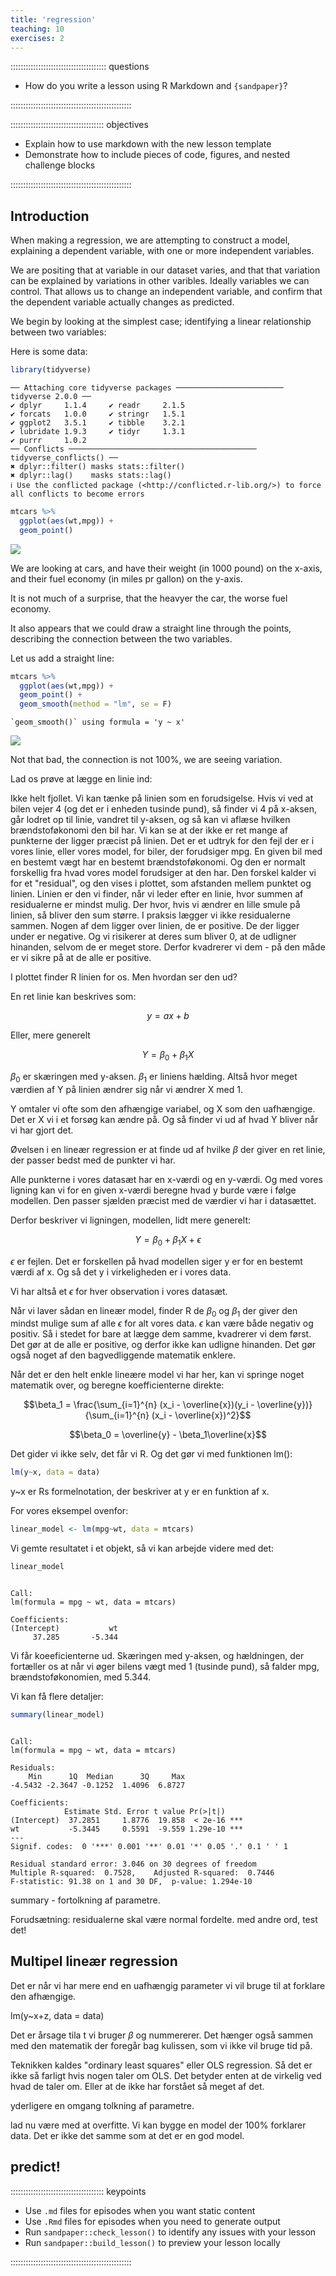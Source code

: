 ```yaml
---
title: 'regression'
teaching: 10
exercises: 2
---
```


:::::::::::::::::::::::::::::::::::::: questions 

- How do you write a lesson using R Markdown and `{sandpaper}`?

::::::::::::::::::::::::::::::::::::::::::::::::

::::::::::::::::::::::::::::::::::::: objectives

- Explain how to use markdown with the new lesson template
- Demonstrate how to include pieces of code, figures, and nested challenge blocks

::::::::::::::::::::::::::::::::::::::::::::::::

## Introduction

When making a regression, we are attempting to construct a model, explaining a
dependent variable, with one or more independent variables.

We are positing that at variable in our dataset varies, and that that variation
can be explained by variations in other varibles. Ideally variables we can 
control. That allows us to change an independent variable, and confirm that 
the dependent variable actually changes as predicted.

We begin by looking at the simplest case; identifying a linear relationship
between two variables:


Here is some data:


```r
library(tidyverse)
```

```output
── Attaching core tidyverse packages ──────────────────────── tidyverse 2.0.0 ──
✔ dplyr     1.1.4     ✔ readr     2.1.5
✔ forcats   1.0.0     ✔ stringr   1.5.1
✔ ggplot2   3.5.1     ✔ tibble    3.2.1
✔ lubridate 1.9.3     ✔ tidyr     1.3.1
✔ purrr     1.0.2     
── Conflicts ────────────────────────────────────────── tidyverse_conflicts() ──
✖ dplyr::filter() masks stats::filter()
✖ dplyr::lag()    masks stats::lag()
ℹ Use the conflicted package (<http://conflicted.r-lib.org/>) to force all conflicts to become errors
```

```r
mtcars %>% 
  ggplot(aes(wt,mpg)) +
  geom_point()
```

<img src="fig/regression-rendered-unnamed-chunk-1-1.png" style="display: block; margin: auto;" />

We are looking at cars, and have their weight (in 1000 pound) on the x-axis, and
their fuel economy (in miles pr gallon) on the y-axis.

It is not much of a surprise, that the heavyer the car, the worse fuel economy.

It also appears that we could draw a straight line through the points, describing
the connection between the two variables.


Let us add a straight line:


```r
mtcars %>% 
  ggplot(aes(wt,mpg)) +
  geom_point() +
  geom_smooth(method = "lm", se = F)
```

```output
`geom_smooth()` using formula = 'y ~ x'
```

<img src="fig/regression-rendered-unnamed-chunk-2-1.png" style="display: block; margin: auto;" />

Not that bad, the connection is not 100%, we are seeing variation.


Lad os prøve at lægge en linie ind:


Ikke helt fjollet. Vi kan tænke på linien som en forudsigelse. Hvis vi ved at 
bilen vejer 4 (og det er i enheden tusinde pund), så finder vi 4 på x-aksen,
går lodret op til linie, vandret til y-aksen, og så kan vi aflæse hvilken
brændstoføkonomi den bil har. 
Vi kan se at der ikke er ret mange af punkterne der ligger præcist på linien.
Det er et udtryk for den fejl der er i vores linie, eller vores model, for biler,
der forudsiger mpg. En given bil med en bestemt vægt har en bestemt brændstoføkonomi.
Og den er normalt forskellig fra hvad vores model forudsiger at den har. Den
forskel kalder vi for et "residual", og den vises i plottet, som afstanden mellem
punktet og linien.
Linien er den vi finder, når vi leder efter en linie, hvor summen af residualerne
er mindst mulig. Der hvor, hvis vi ændrer en lille smule på linien, så bliver den
sum større.
I praksis lægger vi ikke residualerne sammen. Nogen af dem ligger over linien, de
er positive. De der ligger under er negative. Og vi risikerer at deres sum 
bliver 0, at de udligner hinanden, selvom de er meget store.
Derfor kvadrerer vi dem - på den måde er vi sikre på at de alle er positive.

I plottet finder R linien for os. Men hvordan ser den ud?

En ret linie kan beskrives som:


$$ y = ax + b$$

Eller, mere generelt

$$ Y = \beta_0 + \beta_1X$$

$\beta_0$ er skæringen med y-aksen. $\beta_1$ er liniens hælding. Altså hvor
meget værdien af Y på linien ændrer sig når vi ændrer X med 1.

Y omtaler vi ofte som den afhængige variabel, og X som den uafhængige. Det er X
vi i et forsøg kan ændre på. Og så finder vi ud af hvad Y bliver når vi har gjort det.

Øvelsen i en lineær regression er at finde ud af hvilke $\beta$ der giver en
ret linie, der passer bedst med de punkter vi har.

Alle punkterne i vores datasæt har en x-værdi og en y-værdi. Og med vores ligning
kan vi for en given x-værdi beregne hvad y burde være i følge modellen. Den passer
sjælden præcist med de værdier vi har i datasættet.

Derfor beskriver vi ligningen, modellen, lidt mere generelt:

$$ Y = \beta_0 + \beta_1X + \epsilon$$

$\epsilon$ er fejlen. Det er forskellen på hvad modellen siger y er for en 
bestemt værdi af x. Og så det y i virkeligheden er i vores data.

Vi har altså et $\epsilon$ for hver observation i vores datasæt.

Når vi laver sådan en lineær model, finder R de $\beta_0$ og $\beta_1$ der
giver den mindst mulige sum af alle $\epsilon$ for alt vores data. $\epsilon$ kan
være både negativ og positiv. Så i stedet for bare at lægge dem samme, kvadrerer vi dem
først. Det gør at de alle er positive, og derfor ikke kan udligne hinanden. Det 
gør også noget af den bagvedliggende matematik enklere.

Når det er den helt enkle lineære model vi har her, kan vi springe noget matematik over, og 
beregne koefficienterne direkte:

$$\beta_1 = \frac{\sum_{i=1}^{n} (x_i - \overline{x})(y_i - \overline{y})}{\sum_{i=1}^{n} (x_i - \overline{x})^2}$$

$$\beta_0 = \overline{y} - \beta_1\overline{x}$$

Det gider vi ikke selv, det får vi R. Og det gør vi med funktionen lm():



```r
lm(y~x, data = data)
```

y~x er Rs formelnotation, der beskriver at y er en funktion af x.

For vores eksempel ovenfor:


```r
linear_model <- lm(mpg~wt, data = mtcars)
```

Vi gemte resultatet i et objekt, så vi kan arbejde videre med det:


```r
linear_model
```

```output

Call:
lm(formula = mpg ~ wt, data = mtcars)

Coefficients:
(Intercept)           wt  
     37.285       -5.344  
```
Vi får koeeficienterne ud. Skæringen med y-aksen, og hældningen, der fortæller
os at når vi øger bilens vægt med 1 (tusinde pund), så falder mpg, brændstoføkonomien,
med 5.344.

Vi kan få flere detaljer:


```r
summary(linear_model)
```

```output

Call:
lm(formula = mpg ~ wt, data = mtcars)

Residuals:
    Min      1Q  Median      3Q     Max 
-4.5432 -2.3647 -0.1252  1.4096  6.8727 

Coefficients:
            Estimate Std. Error t value Pr(>|t|)    
(Intercept)  37.2851     1.8776  19.858  < 2e-16 ***
wt           -5.3445     0.5591  -9.559 1.29e-10 ***
---
Signif. codes:  0 '***' 0.001 '**' 0.01 '*' 0.05 '.' 0.1 ' ' 1

Residual standard error: 3.046 on 30 degrees of freedom
Multiple R-squared:  0.7528,	Adjusted R-squared:  0.7446 
F-statistic: 91.38 on 1 and 30 DF,  p-value: 1.294e-10
```





summary - fortolkning af parametre.

Forudsætning: residualerne skal være normal fordelte. med andre ord, test det!

## Multipel lineær regression

Det er når vi har mere end en uafhængig parameter vi vil bruge til at forklare
den afhængige.

lm(y~x+z, data = data)

Det er årsage tila t vi bruger $\beta$ og nummererer. Det hænger også sammen
med den matematik der foregår bag kulissen, som vi ikke vil bruge tid på.

Teknikken kaldes "ordinary least squares" eller OLS regression. Så det er ikke
så farligt hvis nogen taler om OLS. Det betyder enten at de virkelig ved hvad de
taler om. Eller at de ikke har forstået så meget af det.

yderligere en omgang tolkning af parametre.

lad nu være med at overfitte. Vi kan bygge en model der 100% forklarer data.
Det er ikke det samme som at det er en god model.


## predict!

::::::::::::::::::::::::::::::::::::: keypoints 

- Use `.md` files for episodes when you want static content
- Use `.Rmd` files for episodes when you need to generate output
- Run `sandpaper::check_lesson()` to identify any issues with your lesson
- Run `sandpaper::build_lesson()` to preview your lesson locally

::::::::::::::::::::::::::::::::::::::::::::::::

